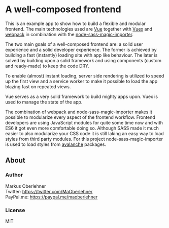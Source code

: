 # A well-composed frontend
This is an example app to show how to build a flexible and modular frontend. The main technologies used are [Vue](https://vuejs.org) together with [Vuex](https://vuex.vuejs.org/en/) and [webpack](https://webpack.github.io/) in combination with the [node-sass-magic-importer](https://github.com/maoberlehner/node-sass-magic-importer).

The two main goals of a well-composed frontend are: a solid user experience and a solid developer experience. The former is achieved by building a fast (instantly) loading site with app like behaviour. The later is solved by building upon a solid framework and using components (custom and ready-made) to keep the code DRY.

To enable (almost) instant loading, server side rendering is utilized to speed up the first view and a service worker to make it possible to load the app blazing fast on repeated views.

Vue serves as a very solid framework to build mighty apps upon. Vuex is used to manage the state of the app.

The combination of webpack and node-sass-magic-importer makes it possible to modularize every aspect of the frontend workflow. Frontend developers are using JavaScript modules for quite some time now and with ES6 it got even more comfortable doing so. Although SASS made it much easier to also modularize your CSS code it is still laking an easy way to load styles from third party modules. For this project node-sass-magic-importer is used to load styles from [avalanche](https://avalanche.oberlehner.net/) packages.

## About
### Author
Markus Oberlehner  
Twitter: https://twitter.com/MaOberlehner  
PayPal.me: https://paypal.me/maoberlehner

### License
MIT
